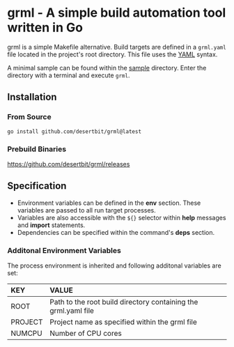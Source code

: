 # grml - A simple build automation tool written in Go

grml is a simple Makefile alternative. Build targets are defined in a `grml.yaml` file located in the project's root directory.
This file uses the [YAML](http://yaml.org/) syntax.

A minimal sample can be found within the [sample](sample/grml.yaml) directory. Enter the directory with a terminal and execute `grml`.

## Installation
### From Source
    go install github.com/desertbit/grml@latest

### Prebuild Binaries
https://github.com/desertbit/grml/releases

## Specification
- Environment variables can be defined in the **env** section. These variables are passed to all run target processes.
- Variables are also accessible with the `${}` selector within **help** messages and **import** statements.
- Dependencies can be specified within the command's **deps** section.

### Additonal Environment Variables

The process environment is inherited and following additonal variables are set:

| KEY     | VALUE                                                          |
|:--------|:---------------------------------------------------------------|
| ROOT    | Path to the root build directory containing the grml.yaml file |
| PROJECT | Project name as specified within the grml file                 |
| NUMCPU  | Number of CPU cores                                            |